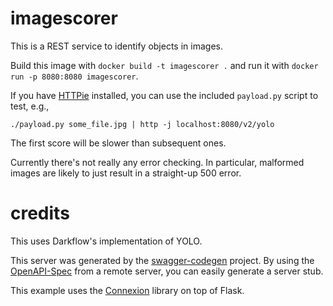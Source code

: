 # imagescorer

This is a REST service to identify objects in images.

Build this image with `docker build -t imagescorer .` and run it with `docker run -p 8080:8080 imagescorer`.

If you have [HTTPie](http://httpie.org) installed, you can use the included `payload.py` script to test, e.g.,

`./payload.py some_file.jpg | http -j localhost:8080/v2/yolo`

The first score will be slower than subsequent ones.

Currently there's not really any error checking.  In particular, malformed images are likely to just result in a straight-up 500 error.

# credits

This uses Darkflow's implementation of YOLO.

This server was generated by the [swagger-codegen](https://github.com/swagger-api/swagger-codegen) project. By using the
[OpenAPI-Spec](https://github.com/swagger-api/swagger-core/wiki) from a remote server, you can easily generate a server stub.  

This example uses the [Connexion](https://github.com/zalando/connexion) library on top of Flask.
